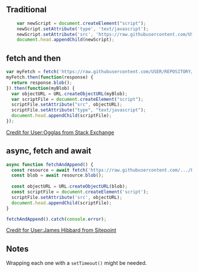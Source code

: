 ## Traditional

```js
    var newScript = document.createElement("script");
    newScript.setAttribute('type', 'text/javascript');
    newScript.setAttribute('src', 'https://raw.githubusercontent.com/USER/REPOSITORY/main/FILE.js');
    document.head.appendChild(newScript);
```

## fetch and then

```js
var myFetch = fetch('https://raw.githubusercontent.com/USER/REPOSITORY/main/FILE.js');
myFetch.then(function(response) {
  return response.blob();
}).then(function(myBlob) {
  var objectURL = URL.createObjectURL(myBlob);
  var scriptFile = document.createElement("script");
  scriptFile.setAttribute("src", objectURL);
  scriptFile.setAttribute("type", "text/javascript");
  document.head.appendChild(scriptFile);
});
```

[Credit for User:Ogglas from Stack Exchange](https://stackoverflow.com/questions/7650587/using-javascript-to-display-a-blob/44069294#44069294)

## async, fetch and await

```js
async function fetchAndAppend() {
  const resource = await fetch('https://raw.githubusercontent.com/.../FILE.js');
  const blob = await resource.blob();
  
  const objectURL = URL.createObjectURL(blob);
  const scriptFile = document.createElement('script');
  scriptFile.setAttribute('src', objectURL);
  document.head.appendChild(scriptFile);
}

fetchAndAppend().catch(console.error);
```

[Credit for User:James Hibbard from Sitepoint](https://www.sitepoint.com/community/t/javascript-with-then-and-blob-is-a-bit-not-comfortable-for-me-to-work-with-is-there-any-alternative/420809/6?u=bendqh1)

## Notes

Wrapping each one with a `setTimeout()` might be needed.
